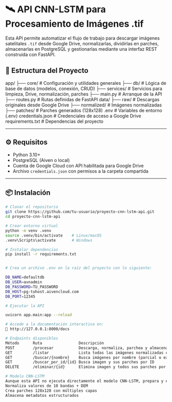 # 🛰️ API CNN-LSTM para Procesamiento de Imágenes .tif

Esta API permite automatizar el flujo de trabajo para descargar imágenes satelitales `.tif` desde Google Drive, normalizarlas, dividirlas en parches, almacenarlas en PostgreSQL y gestionarlas mediante una interfaz REST construida con FastAPI.

## 📁 Estructura del Proyecto

app/
├── core/ # Configuración y utilidades generales
├── db/ # Lógica de base de datos (modelos, conexión, CRUD)
├── services/ # Servicios para limpieza, Drive, normalización, parches
├── main.py # Arranque de la API
├── routes.py # Rutas definidas de FastAPI
data/
├── raw/ # Descargas originales desde Google Drive
├── normalized/ # Imágenes normalizadas
├── patches/ # Parches generados (128x128)
.env # Variables de entorno (.env)
credentials.json # Credenciales de acceso a Google Drive
requirements.txt # Dependencias del proyecto


---

## ⚙️ Requisitos

- Python 3.10+
- PostgreSQL (Aiven o local)
- Cuenta de Google Cloud con API habilitada para Google Drive
- Archivo `credentials.json` con permisos a la carpeta compartida

---

## 📦 Instalación

```bash
# Clonar el repositorio
git clone https://github.com/tu-usuario/proyecto-cnn-lstm-api.git
cd proyecto-cnn-lstm-api

# Crear entorno virtual
python -m venv .venv
source .venv/bin/activate    # Linux/macOS
.venv\Scripts\activate       # Windows

# Instalar dependencias
pip install -r requirements.txt


# Crea un archivo .env en la raíz del proyecto con lo siguiente:

DB_NAME=defaultdb
DB_USER=avnadmin
DB_PASSWORD=TU_PASSWORD
DB_HOST=pg-tuhost.aivencloud.com
DB_PORT=12345

# Ejecutar la API

uvicorn app.main:app --reload

# Accede a la documentación interactiva en:
📄 http://127.0.0.1:8000/docs

# Endpoints disponibles
Método	    Ruta	            Descripción
POST	    /procesar	        Descarga, normaliza, parchea y almacena imagen .tif
GET	        /listar	            Lista todas las imágenes normalizadas con parches
GET	        /buscar/{nombre}	Busca imágenes por nombre (parcial o exacto)
GET	        /buscar_por_id/{id}	Busca imagen y sus parches por ID
DELETE	    /eliminar/{id}	    Elimina imagen y todos sus parches por ID

# Modelo CNN-LSTM
Aunque esta API no ejecuta directamente el modelo CNN-LSTM, prepara y estructura los datos como input para dicho modelo:
Normaliza valores de 10 bandas + DEM
Crea parches 128x128 con múltiples capas
Almacena metadatos estructurados